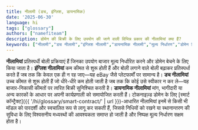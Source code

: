 ```yaml
---
title: नीलामी (डच, इंग्लिश, डायनामिक)
date: '2025-06-30'
language: hi
tags: ["glossary"]
authors: ["namefiteam"]
description: डोमेन की बिक्री के लिए उपयोग की जाने वाली विभिन्न प्रकार की नीलामियां क्या हैं?
keywords: ["नीलामी","डच नीलामी","इंग्लिश नीलामी","डायनामिक नीलामी","मूल्य निर्धारण","डोमेन बिक्री"]
---
```


**नीलामियां** प्रतिस्पर्धी बोली प्रक्रियाएं हैं जिनका उपयोग बाजार मूल्य निर्धारित करने और डोमेन बेचने के लिए किया जाता है। **इंग्लिश नीलामियां** कम कीमत से शुरू होती हैं और बोली लगाने वाले बोली बढ़ाकर प्रतिस्पर्धा करते हैं जब तक कि केवल एक ही न रह जाए—यह eBay जैसे प्लेटफार्मों पर सामान्य है। **डच नीलामियां** उच्च कीमत से शुरू होती हैं जो धीरे-धीरे कम होती जाती है जब तक कि कोई उसे स्वीकार न कर ले—यह बाजार-निकासी कीमतों पर त्वरित बिक्री सुनिश्चित करती है। **डायनामिक नीलामियां** मांग, भागीदारी या अन्य कारकों के आधार पर अपनी कार्यप्रणाली को समायोजित करती हैं। टोकनाइज़्ड डोमेन के लिए [स्मार्ट कॉन्ट्रैक्ट]({{ '/hi/glossary/smart-contract/' | url }})-आधारित नीलामियां इनमें से किसी भी मॉडल को पारदर्शी और स्वचालित रूप से लागू कर सकती हैं, जिससे निधियों को रखने या स्थानान्तरण की सुविधा के लिए विश्वसनीय मध्यस्थों की आवश्यकता समाप्त हो जाती है और निष्पक्ष मूल्य निर्धारण सक्षम होता है।